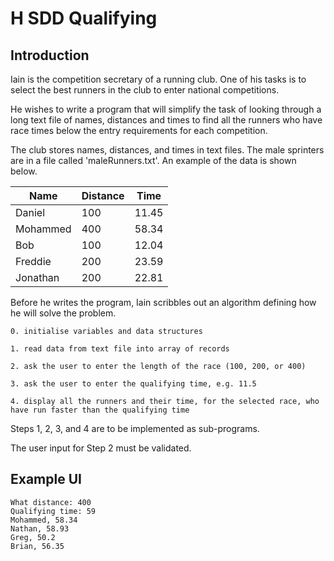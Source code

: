 # H SDD Qualifying


## Introduction

Iain is the competition secretary of a running club. One of his tasks is to select the best runners in the club to enter national competitions.

He wishes to write a program that will simplify the task of looking through a long text file of names, distances and times to find all the runners who have race times below the entry requirements for each competition.

The club stores names, distances, and times in text files.  The male sprinters are in a file called 'maleRunners.txt'.  An example of the data is shown below.  

| Name     | Distance | Time |
| ----     | -------- | ---- |
| Daniel   | 100      | 11.45 |
| Mohammed | 400      | 58.34 |
| Bob      | 100      | 12.04 |
| Freddie  | 200      | 23.59 |
| Jonathan | 200      | 22.81 |

Before he writes the program, Iain scribbles out an algorithm defining how he will solve the problem.

```
0. initialise variables and data structures

1. read data from text file into array of records

2. ask the user to enter the length of the race (100, 200, or 400)

3. ask the user to enter the qualifying time, e.g. 11.5

4. display all the runners and their time, for the selected race, who have run faster than the qualifying time
```

Steps 1, 2, 3, and 4 are to be implemented as sub-programs.

The user input for Step 2 must be validated.


## Example UI

```
What distance: 400
Qualifying time: 59
Mohammed, 58.34
Nathan, 58.93
Greg, 50.2
Brian, 56.35
```

